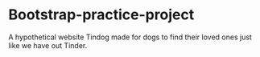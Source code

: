 # Bootstrap-practice-project
A hypothetical website  Tindog made for dogs to find their loved ones just like we have out Tinder.
